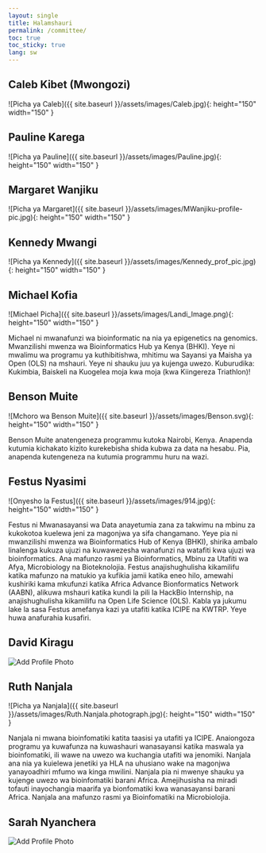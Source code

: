 ```yaml
---
layout: single
title: Halamshauri 
permalink: /committee/
toc: true
toc_sticky: true
lang: sw
---
```

## Caleb Kibet (Mwongozi)
![Picha ya Caleb]({{ site.baseurl }}/assets/images/Caleb.jpg){: height="150" width="150" }

<!-- add bio here-->
  
## Pauline Karega
![Picha ya Pauline]({{ site.baseurl }}/assets/images/Pauline.jpg){: height="150" width="150" }

<!--add bio here-->
  
## Margaret Wanjiku
![Picha ya Margaret]({{ site.baseurl }}/assets/images/MWanjiku-profile-pic.jpg){: height="150" width="150" }

<!--add bio here-->
  
## Kennedy Mwangi
![Picha ya Kennedy]({{ site.baseurl }}/assets/images/Kennedy_prof_pic.jpg){: height="150" width="150" }
  
<!--add bio here-->
  
## Michael Kofia
![Michael Picha]({{ site.baseurl }}/assets/images/Landi_Image.png){: height="150" width="150" }
  
Michael ni mwanafunzi wa bioinformatic na nia ya epigenetics na genomics. Mwanzilishi mwenza wa Bioinformatics Hub ya Kenya (BHKI). Yeye ni mwalimu wa programu ya kuthibitishwa, mhitimu wa Sayansi ya Maisha ya Open (OLS) na mshauri. Yeye ni shauku juu ya kujenga uwezo. Kuburudika: Kukimbia, Baiskeli na Kuogelea moja kwa moja (kwa Kiingereza Triathlon)!


## Benson Muite
![Mchoro wa Benson Muite]({{ site.baseurl }}/assets/images/Benson.svg){: height="150" width="150" }

Benson Muite anatengeneza programmu kutoka Nairobi, Kenya. Anapenda kutumia kichakato kizito kurekebisha shida kubwa za data na hesabu. Pia, anapenda kutengeneza na kutumia programmu huru na wazi.

  
## Festus Nyasimi
![Onyesho la Festus]({{ site.baseurl }}/assets/images/914.jpg){: height="150" width="150" }

Festus ni Mwanasayansi wa Data anayetumia zana za takwimu na mbinu za kukokotoa kuelewa jeni za magonjwa ya sifa changamano. Yeye pia ni mwanzilishi mwenza wa Bioinformatics Hub of Kenya (BHKI), shirika ambalo linalenga kukuza ujuzi na kuwawezesha wanafunzi na watafiti kwa ujuzi wa bioinformatics. Ana mafunzo rasmi ya Bioinformatics, Mbinu za Utafiti wa Afya, Microbiology na Bioteknolojia. Festus anajishughulisha kikamilifu katika mafunzo na matukio ya kufikia jamii katika eneo hilo, amewahi kushiriki kama mkufunzi katika Africa Advance Bionformatics Network (AABN), alikuwa mshauri katika kundi la pili la HackBio Internship, na anajishughulisha kikamilifu na Open Life Science (OLS). Kabla ya jukumu lake la sasa Festus amefanya kazi ya utafiti katika ICIPE na KWTRP. Yeye huwa anafurahia kusafiri.
  
## David Kiragu
![Add Profile Photo](https://sbcf.fr/wp-content/uploads/2018/03/sbcf-default-avatar.png)

<!--add bio here-->
  
## Ruth Nanjala
![Picha ya Nanjala]({{ site.baseurl }}/assets/images/Ruth.Nanjala.photograph.jpg){: height="150" width="150" }

Nanjala ni mwana bioinfomatiki katita taasisi ya utafiti ya ICIPE. Anaiongoza programu ya kuwafunza na kuwashauri wanasayansi katika maswala ya bioinfomatiki, ili wawe na uwezo wa kuchangia utafiti wa jenomiki. Nanjala ana nia ya kuielewa jenetiki ya HLA na uhusiano wake na magonjwa yanayoadhiri mfumo wa kinga mwilini. Nanjala pia ni mwenye shauku ya kujenge uwezo wa bioinfomatiki barani Africa. Amejihusisha na miradi tofauti inayochangia maarifa ya bionfomatiki kwa wanasayansi barani Africa. Nanjala ana mafunzo rasmi ya Bioinfomatiki na Microbiolojia.
  
## Sarah Nyanchera
![Add Profile Photo](https://sbcf.fr/wp-content/uploads/2018/03/sbcf-default-avatar.png)

<!--add bio here-->

